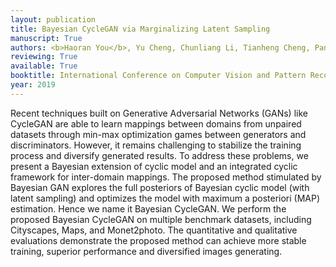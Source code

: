 ```yaml
---
layout: publication
title: Bayesian CycleGAN via Marginalizing Latent Sampling
manuscript: True
authors: <b>Haoran You</b>, Yu Cheng, Chunliang Li, Tianheng Cheng, Pan Zhou
reviewing: True
available: True
booktitle: International Conference on Computer Vision and Pattern Recognition (CVPR).
year: 2019
---
```

Recent techniques built on Generative Adversarial Networks (GANs) like CycleGAN are able to learn mappings between domains from unpaired datasets through min-max optimization games between generators and discriminators. However, it remains challenging to stabilize the training process and diversify generated results.
To address these problems, we present a Bayesian extension of cyclic model and an integrated cyclic framework for inter-domain mappings. The proposed method stimulated by Bayesian GAN explores the full posteriors of Bayesian cyclic model (with latent sampling) and optimizes the model with maximum a posteriori (MAP) estimation. Hence we name it Bayesian CycleGAN. We perform the proposed Bayesian CycleGAN on multiple benchmark datasets, including Cityscapes, Maps, and Monet2photo. The
quantitative and qualitative evaluations demonstrate the proposed method can achieve more stable training, superior
performance and diversified images generating.